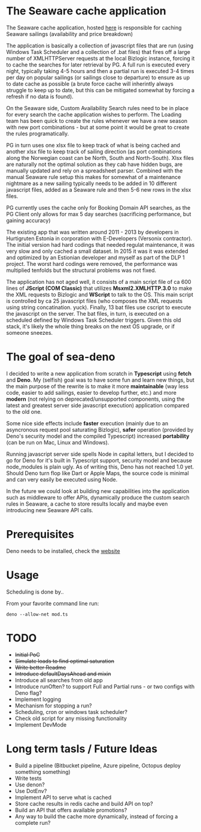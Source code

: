 # The Seaware cache application
The Seaware cache application, hosted [here](https://bitbucket.org/hurtigruteninternal/bizlogic_cache/) is responsible for caching Seaware sailings (availability and price breakdown)

The application is basically a collection of javascript files that are run (using Windows Task Scheduler and a collection of .bat files) that fires off a large number of XMLHTTPServer requests at the local Bizlogic instance, forcing it to cache the searches for later retrieval by PG. A full run is executed every night, typically taking 4-5 hours and then a partial run is executed 3-4 times per day on popular sailings (or sailings close to departure) to ensure as up to date cache as possible (a brute force cache will inherintly always struggle to keep up to date, but this can be mitigated somewhat by forcing a refresh if no data is found).

On the Seaware side, Custom Availability Search rules need to be in place for every search the cache application wishes to perform. The Loading team has been quick to create the rules whenever we have a new season with new port combinations - but at some point it would be great to create the rules programatically.

PG in turn uses one xlsx file to keep track of what is being cached and another xlsx file to keep track of sailing direction (as port combinations along the Norwegian coast can be North, South and North-South). Xlsx files are naturally not the optimal solution as they cab have hidden bugs, are manually updated and rely on a spreadsheet parser. Combined with the manual Seaware rule setup this makes for somewhat of a maintenance nightmare as a new sailing typically needs to be added in 10 different javascript files, added as a Seaware rule and then 5-6 new rows in the xlsx files.

PG currently uses the cache only for Booking Domain API searches, as the PG Client only allows for max 5 day searches (sacrificing performance, but gaining accuracy)

The existing app that was written around 2011 - 2013 by developers in Hurtigruten Estonia in corporation with E-Developers (Versonix contractor). The initial version had hard codings that needed regulat maintenance, it was very slow and only cached a small dataset. In 2015 it was it was extended and optimized by an Estionian developer and myself as part of the DLP 1 project. The worst hard codings were removed, the performance was multiplied tenfolds but the structural problems was not fixed.

The application has not aged well, it consists of a main script file of ca 600 lines of **JScript (COM Classic)** that utilizes **Msxml2.XMLHTTP.3.0** to make the XML requests to Bizlogic and **WScript** to talk to the OS. This main script is controlled by ca 25 javascript files (who composes the XML requests using string concatination. yuck). Finally, 13 bat files use cscript to execute the javascript on the server. The bat files, in turn, is executed on a scheduled defined by Windows Task Scheduler triggers. Given this old stack, it's likely the whole thing breaks on the next OS upgrade, or if someone sneezes.

# The goal of sea-deno
I decided to write a new application from scratch in **Typescript** using **fetch** and **Deno**. My (selfish) goal was to have some fun and learn new things, but the main purpose of the rewrite is to make it more **maintainable** (way less code, easier to add sailings, easier to develop further, etc.) and more **modern** (not relying on deprecated/unsupported components, using the latest and greatest server side javascript execution) application compared to the old one. 

Some nice side effects include **faster** execution (mainly due to an asyncronous request pool saturating Bizlogic), **safer** operation (provided by Deno's security model and the compiled Typescript) increased **portability** (can be run on Mac, Linux and Windows).

Running javascript server side spells Node in capital letters, but I decided to go for Deno for it's built in Typescript support, security model and because node_modules is plain ugly. As of writing this, Deno has not reached 1.0 yet. Should Deno turn flop like Dart or Apple Maps, the source code is minimal and can very easily be executed using Node.

In the future we could look at building new capabilities into the application such as middleware to offer APIs, dynamically produce the custom search rules in Seaware, a cache to store results locally and maybe even introducing new Seaware API calls.

# Prerequisites
Deno needs to be installed, check the [website](https://deno.land/)

# Usage

Scheduling is done by..

From your favorite command line run: 
```
deno --allow-net mod.ts
```

# TODO

* ~~Initial PoC~~
* ~~Simulate loads to find optimal saturation~~
* ~~Write better Readme~~
* ~~Introduce defaultDaysAhead and mixin~~
* Introduce all searches from old app
* Introduce runOften? to support Full and Partial runs - or two configs with Deno flag?
* Implement logging
* Mechanism for stopping a run?
* Scheduling, cron or windows task scheduler?
* Check old script for any missing functionality
* Implement DevMode

# Long term tasls / Future Ideas
* Build a pipeline (Bitbucket pipeline, Azure pipeline, Octopus deploy something something)
* Write tests
* Use denon?
* Use DotEnv?
* Implement API to serve what is cached
* Store cache results in redis cache and build API on top?
* Build an API that offers available promotions?
* Any way to build the cache more dynamically, instead of forcing a complete run?